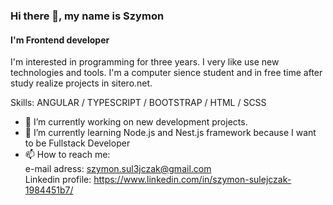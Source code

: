 ### Hi there 👋, my name is Szymon
#### I'm Frontend developer

I'm interested in programming for three years. I very like use new technologies and tools. I'm a computer sience student and in free time after study realize projects in sitero.net.

Skills: ANGULAR / TYPESCRIPT / BOOTSTRAP / HTML / SCSS

- 🔭 I’m currently working on new development projects. 
- 🌱 I’m currently learning Node.js and Nest.js framework because I want to be Fullstack Developer 
- 📫 How to reach me: </br>
  e-mail adress: szymon.sul3jczak@gmail.com </br>
  Linkedin profile: https://www.linkedin.com/in/szymon-sulejczak-1984451b7/
